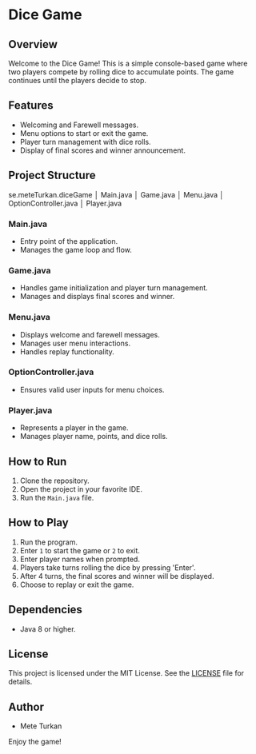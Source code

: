 # Dice Game

## Overview
Welcome to the Dice Game! This is a simple console-based game where two players compete by rolling dice to accumulate points. The game continues until the players decide to stop.

## Features
- Welcoming and Farewell messages.
- Menu options to start or exit the game.
- Player turn management with dice rolls.
- Display of final scores and winner announcement.

## Project Structure
se.meteTurkan.diceGame │ Main.java │ Game.java │ Menu.java │ OptionController.java │ Player.java


### Main.java
- Entry point of the application.
- Manages the game loop and flow.

### Game.java
- Handles game initialization and player turn management.
- Manages and displays final scores and winner.

### Menu.java
- Displays welcome and farewell messages.
- Manages user menu interactions.
- Handles replay functionality.

### OptionController.java
- Ensures valid user inputs for menu choices.

### Player.java
- Represents a player in the game.
- Manages player name, points, and dice rolls.

## How to Run
1. Clone the repository.
2. Open the project in your favorite IDE.
3. Run the `Main.java` file.

## How to Play
1. Run the program.
2. Enter `1` to start the game or `2` to exit.
3. Enter player names when prompted.
4. Players take turns rolling the dice by pressing 'Enter'.
5. After 4 turns, the final scores and winner will be displayed.
6. Choose to replay or exit the game.

## Dependencies
- Java 8 or higher.

## License
This project is licensed under the MIT License. See the [LICENSE](LICENSE) file for details.

## Author
- Mete Turkan

Enjoy the game!
